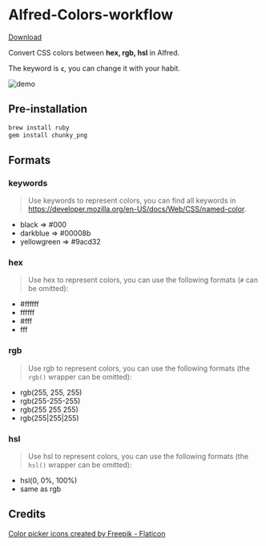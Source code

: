 # Alfred-Colors-workflow

[Download](https://github.com/g1eny0ung/Alfred-Colors-workflow/raw/master/dist/Colors.alfredworkflow)

Convert CSS colors between **hex, rgb, hsl** in Alfred.

The keyword is **`c`**, you can change it with your habit.

![demo](demo.gif)

## Pre-installation

```sh
brew install ruby
gem install chunky_png
```

## Formats

### keywords

> Use keywords to represent colors, you can find all keywords in <https://developer.mozilla.org/en-US/docs/Web/CSS/named-color>.

- black => #000
- darkblue => #00008b
- yellowgreen => #9acd32

### hex

> Use hex to represent colors, you can use the following formats (`#` can be omitted):

- #ffffff
- ffffff
- #fff
- fff

### rgb

> Use rgb to represent colors, you can use the following formats (the `rgb()` wrapper can be omitted):

- rgb(255, 255, 255)
- rgb(255-255-255)
- rgb(255 255 255)
- rgb(255|255|255)

### hsl

> Use hsl to represent colors, you can use the following formats (the `hsl()` wrapper can be omitted):

- hsl(0, 0%, 100%)
- same as rgb

## Credits

<a href="https://www.flaticon.com/free-icons/color-picker" title="color picker icons">Color picker icons created by Freepik - Flaticon</a>
